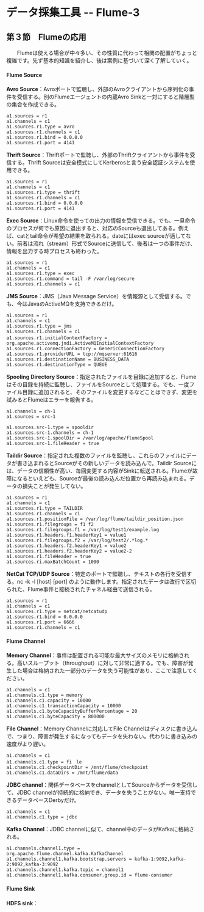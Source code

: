 # データ採集工具 -- Flume-3

## 第３節　Flumeの応用

　　Flumeは使える場合が中々多い、その性質に代わって相関の配置がちょっと複雑です。先ず基本的知識を紹介し、後は案例に基づいて深く了解していく。

#### **Flume Source**

**Avro Source**：Avroポートで監聴し、外部のAvroクライアントから序列化の事件を受信する。別のFlumeエージェントの内蔵Avro Sinkと一対にすると階層型の集合を作成できる。

```
a1.sources = r1
a1.channels = c1
a1.sources.r1.type = avro
a1.sources.r1.channels = c1
a1.sources.r1.bind = 0.0.0.0
a1.sources.r1.port = 4141
```

**Thrift Source**：Thriftポートで監聴し、外部のThriftクライアントから事件を受信する。Thrift Sourceは安全模式にしてKerberosと言う安全認証システムを使用できる。

```
a1.sources = r1
a1.channels = c1
a1.sources.r1.type = thrift
a1.sources.r1.channels = c1
a1.sources.r1.bind = 0.0.0.0
a1.sources.r1.port = 4141
```

**Exec Source**：Linux命令を使っての出力の情報を受信できる。でも、一旦命令のプロセスが何でも原因に退出すると、対応のSourceも退出してある。例えば、catとtail命令が希望の結果を取られる。dateにはexec sourceが適してない。前者は流れ（stream）形式でSourceに送信して、後者は一つの事件だけ、情報を出力する時プロセスも終わった。

```
a1.sources = r1
a1.channels = c1
a1.sources.r1.type = exec
a1.sources.r1.command = tail -F /var/log/secure
a1.sources.r1.channels = c1
```

**JMS Source**：JMS（Java Message Service）を情報源として受信する。でも、今はJavaのActiveMQを支持できるだけ。

```
a1.sources = r1
a1.channels = c1
a1.sources.r1.type = jms
a1.sources.r1.channels = c1
a1.sources.r1.initialContextFactory =　org.apache.activemq.jndi.ActiveMQInitialContextFactory
a1.sources.r1.connectionFactory = GenericConnectionFactory
a1.sources.r1.providerURL = tcp://mqserver:61616
a1.sources.r1.destinationName = BUSINESS_DATA
a1.sources.r1.destinationType = QUEUE
```

**Spooling Directory Source**：指定されたファイルを目録に追加すると、Flumeはその目録を持続に監聴し、ファイルをSourceとして処理する。でも、一度ファイル目録に追加されると、そのファイルを変更するなどことはできず、変更を試みるとFlumeはエラーを報告する。

```
a1.channels = ch-1
a1.sources = src-1

a1.sources.src-1.type = spooldir
a1.sources.src-1.channels = ch-1
a1.sources.src-1.spoolDir = /var/log/apache/flumeSpool
a1.sources.src-1.fileHeader = true
```

**Taildir Source**：指定された複数のファイルを監聴し、これらのファイルにデータが書き込まれるとSourceがその新しいデータを読み込んで。Taildir Sourceには、データの信頼性が高い、毎回変更する内容がSinkに転送される。Flumeが故障になるといえども、Sourceが最後の読み込んだ位置から再読み込まれる。データの損失ことが発生してない。

```
a1.sources = r1
a1.channels = c1
a1.sources.r1.type = TAILDIR
a1.sources.r1.channels = c1
a1.sources.r1.positionFile = /var/log/flume/taildir_position.json
a1.sources.r1.filegroups = f1 f2
a1.sources.r1.filegroups.f1 = /var/log/test1/example.log
a1.sources.r1.headers.f1.headerKey1 = value1
a1.sources.r1.filegroups.f2 = /var/log/test2/.*log.*
a1.sources.r1.headers.f2.headerKey1 = value2
a1.sources.r1.headers.f2.headerKey2 = value2-2
a1.sources.r1.fileHeader = true
a1.sources.ri.maxBatchCount = 1000
```

**NetCat TCP/UDP Source**：特定のポートで監聴し、テキストの各行を受信する。nc -k -l [host] [port] のように動作します。指定されたデータは改行で区切られた、Flume事件と接続されたチャネル経由で送信される。

```
a1.sources = r1
a1.channels = c1
a1.sources.r1.type = netcat/netcatudp
a1.sources.r1.bind = 0.0.0.0
a1.sources.r1.port = 6666
a1.sources.r1.channels = c1
```

#### Flume Channel

**Memory Channel**：事件は配置される可能な最大サイズのメモリに格納される。高いスループット（throughput）に対して非常に適する。でも、障害が発生した場合は格納された一部分のデータを失う可能性があり、ここで注意してください。

```
a1.channels = c1
a1.channels.c1.type = memory
a1.channels.c1.capacity = 10000
a1.channels.c1.transactionCapacity = 10000
a1.channels.c1.byteCapacityBufferPercentage = 20
a1.channels.c1.byteCapacity = 800000
```

**File Channel**：Memory Channelに対応してFile Channelはディスクに書き込んで、つまり、障害が発生するになってもデータを失わない。代わりに書き込みの速度がより遅い。

```
a1.channels = c1
a1.channels.c1.type = fi　le
a1.channels.c1.checkpointDir = /mnt/flume/checkpoint
a1.channels.c1.dataDirs = /mnt/flume/data
```

**JDBC channel**：関係データベースをchannelとしてSourceからデータを受信して、JDBC channelが持続的に格納でき、データを失うことがない。唯一支持できるデータベースDerbyだけ。

```
a1.channels = c1
a1.channels.c1.type = jdbc
```

**Kafka Channel**：JDBC channelに似て、channel中のデータがKafkaに格納される。

```
a1.channels.channel1.type = org.apache.flume.channel.kafka.KafkaChannel
a1.channels.channel1.kafka.bootstrap.servers = kafka-1:9092,kafka-2:9092,kafka-3:9092
a1.channels.channel1.kafka.topic = channel1
a1.channels.channel1.kafka.consumer.group.id = flume-consumer
```

#### Flume Sink

**HDFS sink**：
